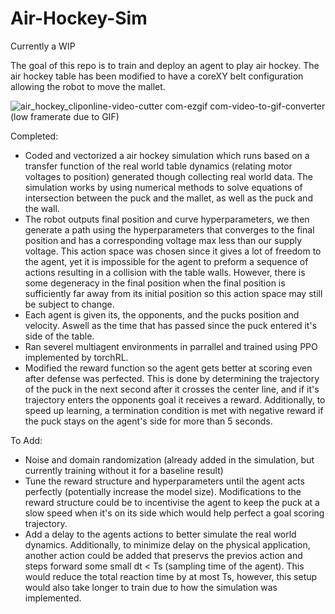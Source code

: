 # Air-Hockey-Sim

Currently a WIP

The goal of this repo is to train and deploy an agent to play air hockey. The air hockey table has been modified to have a coreXY belt configuration allowing the robot to move the mallet.

![air_hockey_cliponline-video-cutter com-ezgif com-video-to-gif-converter](https://github.com/user-attachments/assets/45868e2b-58df-49db-9185-147e5af6fca6)
(low framerate due to GIF)

Completed:
* Coded and vectorized a air hockey simulation which runs based on a transfer function of the real world table dynamics (relating motor voltages to position) generated though collecting real world data. The simulation works by using numerical methods to solve equations of intersection between the puck and the mallet, as well as the puck and the wall.
* The robot outputs final position and curve hyperparameters, we then generate a path using the hyperparameters that converges to the final position and has a corresponding voltage max less than our supply voltage. This action space was chosen since it gives a lot of freedom to the agent, yet it is impossible for the agent to preform a sequence of actions resulting in a collision with the table walls. However, there is some degeneracy in the final position when the final position is sufficiently far away from its initial position so this action space may still be subject to change.
* Each agent is given its, the opponents, and the pucks position and velocity. Aswell as the time that has passed since the puck entered it's side of the table.
* Ran severel multiagent environments in parrallel and trained using PPO implemented by torchRL.
* Modified the reward function so the agent gets better at scoring even after defense was perfected. This is done by determining the trajectory of the puck in the next second after it crosses the center line, and if it's trajectory enters the opponents goal it receives a reward. Additionally, to speed up learning, a termination condition is met with negative reward if the puck stays on the agent's side for more than 5 seconds.

To Add:
* Noise and domain randomization (already added in the simulation, but currently training without it for a baseline result)
* Tune the reward structure and hyperparameters until the agent acts perfectly (potentially increase the model size). Modifications to the reward structure could be to incentivise the agent to keep the puck at a slow speed when it's on its side which would help perfect a goal scoring trajectory.
* Add a delay to the agents actions to better simulate the real world dynamics. Additionally, to minimize delay on the physical application, another action could be added that preservs the previos action and steps forward some small dt < Ts (sampling time of the agent). This would reduce the total reaction time by at most Ts, however, this setup would also take longer to train due to how the simulation was implemented.
